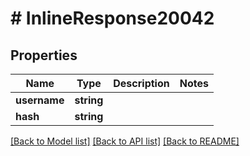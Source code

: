 # # InlineResponse20042

## Properties

Name | Type | Description | Notes
------------ | ------------- | ------------- | -------------
**username** | **string** |  | 
**hash** | **string** |  | 

[[Back to Model list]](../../README.md#documentation-for-models) [[Back to API list]](../../README.md#documentation-for-api-endpoints) [[Back to README]](../../README.md)


